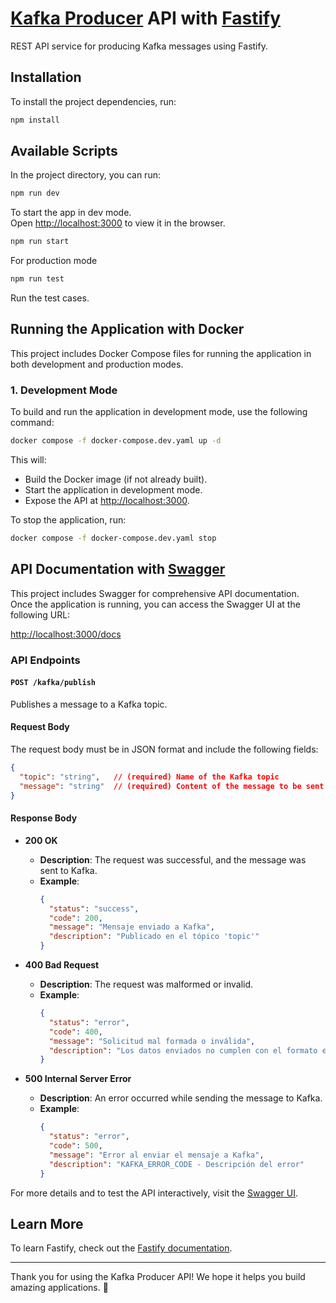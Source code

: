 # [Kafka Producer](https://kafka.js.org/docs/producing) API with [Fastify](https://fastify.dev/)
REST API service for producing Kafka messages using Fastify.

## Installation

To install the project dependencies, run:

```bash
npm install
```

## Available Scripts

In the project directory, you can run:

```bash
npm run dev
```

To start the app in dev mode.\
Open [http://localhost:3000](http://localhost:3000) to view it in the browser.

```bash
npm run start
```

For production mode

```bash
npm run test
```

Run the test cases.

## Running the Application with Docker
This project includes Docker Compose files for running the application in both development and production modes.

### **1. Development Mode**

To build and run the application in development mode, use the following command:
```bash
docker compose -f docker-compose.dev.yaml up -d
```
This will:
* Build the Docker image (if not already built).
* Start the application in development mode.
* Expose the API at [http://localhost:3000](http://localhost:3000).

To stop the application, run:
```bash
docker compose -f docker-compose.dev.yaml stop
```


## API Documentation with [Swagger](https://github.com/fastify/fastify-swagger-ui)
This project includes Swagger for comprehensive API documentation.  
Once the application is running, you can access the Swagger UI at the following URL:

[http://localhost:3000/docs](http://localhost:3000/docs)

### API Endpoints

#### `POST /kafka/publish`

Publishes a message to a Kafka topic.

#### Request Body
The request body must be in JSON format and include the following fields:

```json
{
  "topic": "string",   // (required) Name of the Kafka topic
  "message": "string"  // (required) Content of the message to be sent to Kafka
}
```
#### Response Body

- **200 OK**
  - **Description**: The request was successful, and the message was sent to Kafka.
  - **Example**:
    ```json
    {
      "status": "success",
      "code": 200,
      "message": "Mensaje enviado a Kafka",
      "description": "Publicado en el tópico 'topic'"
    }
    ```

- **400 Bad Request**
  - **Description**: The request was malformed or invalid.
  - **Example**:
    ```json
    {
      "status": "error",
      "code": 400,
      "message": "Solicitud mal formada o inválida",
      "description": "Los datos enviados no cumplen con el formato esperado"
    }
    ```

- **500 Internal Server Error**
  - **Description**: An error occurred while sending the message to Kafka.
  - **Example**:
    ```json
    {
      "status": "error",
      "code": 500,
      "message": "Error al enviar el mensaje a Kafka",
      "description": "KAFKA_ERROR_CODE - Descripción del error"
    }
    ```
For more details and to test the API interactively, visit the [Swagger UI](http://localhost:3000/docs).

## Learn More

To learn Fastify, check out the [Fastify documentation](https://fastify.dev/docs/latest/).

---

Thank you for using the Kafka Producer API! We hope it helps you build amazing applications. 🚀